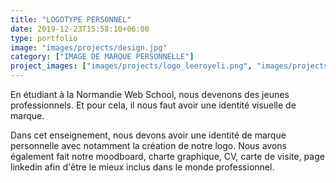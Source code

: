 ```yaml
---
title: "LOGOTYPE PERSONNEL"
date: 2019-12-23T15:58:10+06:00
type: portfolio
image: "images/projects/design.jpg"
category: ["IMAGE DE MARQUE PERSONNELLE"]
project_images: ["images/projects/logo_leeroyeli.png", "images/projects/CHARTE_GRAPHIQUE_Leeroy_ELI.pdf"]
---
```


En étudiant à la Normandie Web School, nous devenons des jeunes professionnels. Et pour cela, il nous faut avoir une identité visuelle de marque. 

Dans cet enseignement, nous devons avoir une identité de marque personnelle avec notamment la création de notre logo. Nous avons également fait notre moodboard, charte graphique, CV, carte de visite, page linkedin afin d'être le mieux inclus dans le monde professionnel.


